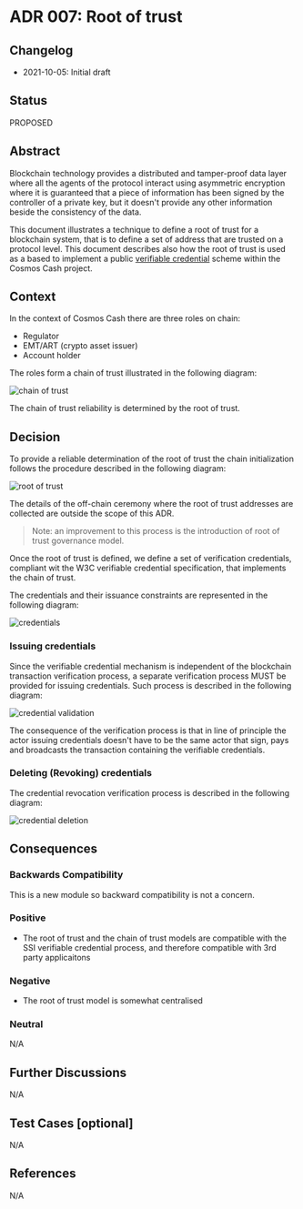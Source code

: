 # ADR 007: Root of trust

## Changelog

- 2021-10-05: Initial draft

## Status

PROPOSED

## Abstract

Blockchain technology provides a distributed and tamper-proof data layer where all the agents of the protocol interact
using asymmetric encryption where it is guaranteed that a piece of information has been signed by the controller of a
private key, but it doesn't provide any other information beside the consistency of the data.

This document illustrates a technique to define a root of trust for a blockchain system, that is to define a set of
address that are trusted on a protocol level. This document describes also how the root of trust is used as a based to
implement a public [verifiable credential](https://verifiablecredential.io/) scheme within the Cosmos Cash project.

## Context

In the context of Cosmos Cash there are three roles on chain:

- Regulator
- EMT/ART (crypto asset issuer)
- Account holder

The roles form a chain of trust illustrated in the following diagram:

![chain of trust](../../assets/diagrams/out/chain_of_trust.svg)

The chain of trust reliability is determined by the root of trust.

## Decision

To provide a reliable determination of the root of trust the chain initialization follows the procedure described in the
following diagram:

![root of trust](../../assets/diagrams/out/root_of_trust.svg)

The details of the off-chain ceremony where the root of trust addresses are collected are outside the scope of this ADR.

> Note: an improvement to this process is the introduction of root of trust governance model.

Once the root of trust is defined, we define a set of verification credentials, compliant wit the W3C verifiable
credential specification, that implements the chain of trust.

The credentials and their issuance constraints are represented in the following diagram:

![credentials](../../assets/diagrams/out/credentials.svg)

### Issuing credentials

Since the verifiable credential mechanism is independent of the blockchain transaction verification process, a 
separate verification process MUST be provided for issuing credentials. Such process is described in the following 
diagram:

![credential validation](../../assets/diagrams/out/credentials_validate_proof.svg)

The consequence of the verification process is that in line of principle the actor issuing credentials doesn't have 
to be the same actor that sign, pays and broadcasts the transaction containing the verifiable credentials.

### Deleting (Revoking) credentials

The credential revocation verification process is described in the following diagram:

![credential deletion](../../assets/diagrams/out/credentials_delete.svg)

## Consequences

### Backwards Compatibility

This is a new module so backward compatibility is not a concern.

### Positive

- The root of trust and the chain of trust models are compatible with the SSI verifiable credential process, and 
  therefore compatible with 3rd party applicaitons

### Negative

- The root of trust model is somewhat centralised

### Neutral

N/A

## Further Discussions

N/A

## Test Cases [optional]

N/A

## References

N/A





